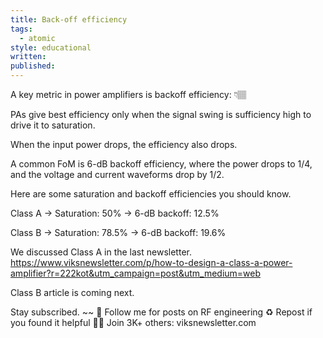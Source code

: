 ```yaml
---
title: Back-off efficiency
tags:
  - atomic
style: educational
written: 
published:
---
```

A key metric in power amplifiers is backoff efficiency: 👇🏽

PAs give best efficiency only when the signal swing is sufficiency high to drive it to saturation.

When the input power drops, the efficiency also drops.

A common FoM is 6-dB backoff efficiency, where the power drops to 1/4, and the voltage and current waveforms drop by 1/2.

Here are some saturation and backoff efficiencies you should know.

Class A
→ Saturation: 50%
→ 6-dB backoff: 12.5%

Class B
→ Saturation: 78.5%
→ 6-dB backoff: 19.6%

We discussed Class A in the last newsletter.
https://www.viksnewsletter.com/p/how-to-design-a-class-a-power-amplifier?r=222kot&utm_campaign=post&utm_medium=web

Class B article is coming next.

Stay subscribed.
~~
🔔 Follow me for posts on RF engineering
♻️ Repost if you found it helpful
✍🏼 Join 3K+ others: viksnewsletter.com